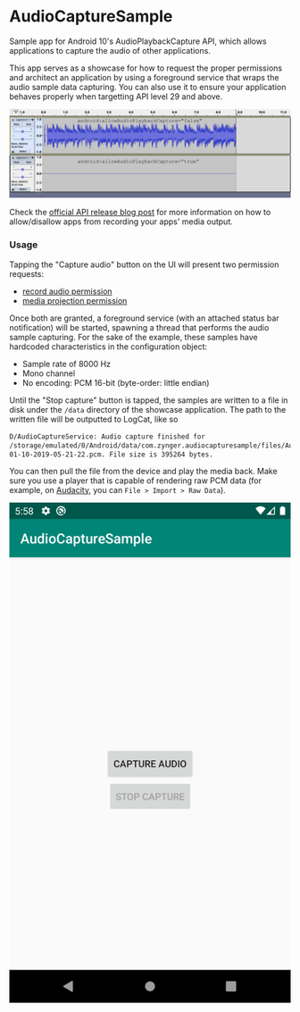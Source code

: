 # AudioCaptureSample

Sample app for Android 10's AudioPlaybackCapture API, which allows applications to capture the audio of other applications.

This app serves as a showcase for how to request the proper permissions and architect an application by using a foreground service that wraps the audio sample data capturing. You can also use it to ensure your application behaves properly when targetting API level 29 and above.

![Attribute setting effect](docs/audio_waves.png)

Check the [official API release blog post](https://android-developers.googleblog.com/2019/07/capturing-audio-in-android-q.html) for more information on how to allow/disallow apps from recording your apps' media output.

### Usage

Tapping the "Capture audio" button on the UI will present two permission requests:
 - [record audio permission](https://developer.android.com/reference/android/Manifest.permission#RECORD_AUDIO)
 - [media projection permission](https://developer.android.com/reference/android/media/projection/MediaProjectionManager#createScreenCaptureIntent())

Once both are granted, a foreground service (with an attached status bar notification) will be started, spawning a thread that performs the audio sample capturing. For the sake of the example, these samples have hardcoded characteristics in the configuration object:
 - Sample rate of 8000 Hz
 - Mono channel
 - No encoding: PCM 16-bit (byte-order: little endian)

Until the "Stop capture" button is tapped, the samples are written to a file in disk under the `/data` directory of the showcase application. The path to the written file will be outputted to LogCat, like so
```
D/AudioCaptureService: Audio capture finished for /storage/emulated/0/Android/data/com.zynger.audiocapturesample/files/AudioCaptures/Capture-01-10-2019-05-21-22.pcm. File size is 395264 bytes.
```

You can then pull the file from the device and play the media back. Make sure you use a player that is capable of rendering raw PCM data (for example, on [Audacity](https://www.audacityteam.org/download/), you can `File > Import > Raw Data`).

![App screenshot](docs/app_screenshot.png)

